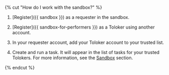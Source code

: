 {% cut "How do I work with the sandbox?" %}

1. [Register]({{ sandbox }}) as a requester in the sandbox.

1. [Register]({{ sandbox-for-performers }}) as a Toloker using another account.

1. In your requester account, add your Toloker account to your trusted list.

1. Create and run a task. It will appear in the list of tasks for your trusted Tolokers. For more information, see the [Sandbox](../../../../guide/concepts/sandbox.md) section.

{% endcut %}